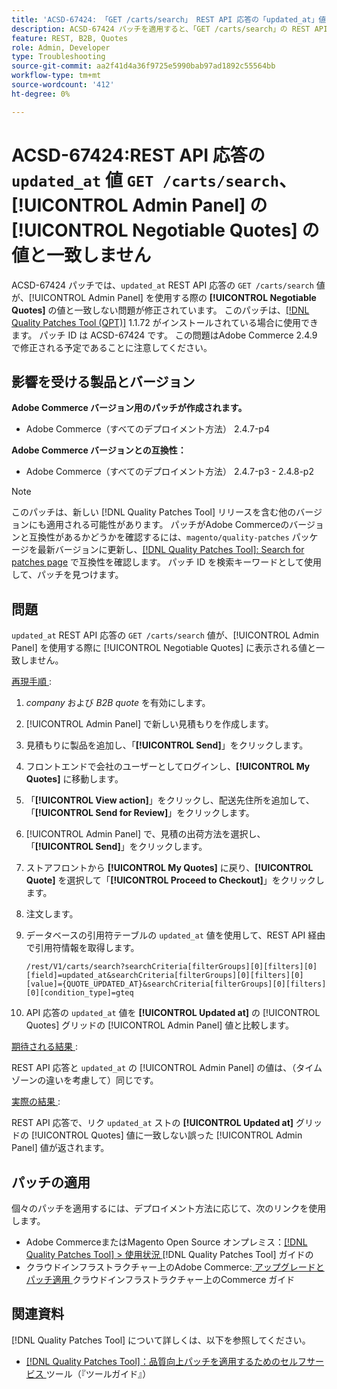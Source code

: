 ```yaml
---
title: 'ACSD-67424: 「GET /carts/search」 REST API 応答の「updated_at」値が、[!UICONTROL Admin Panel] の [!UICONTROL Negotiable Quotes] の値と一致しません'
description: ACSD-67424 パッチを適用すると、「GET /carts/search」の REST API 応答の「updated_at」値が、[!UICONTROL Admin Panel] を使用している場合に [!UICONTROL Negotiable Quotes] の値と一致しない、Adobe Commerceの問題が修正されます。
feature: REST, B2B, Quotes
role: Admin, Developer
type: Troubleshooting
source-git-commit: aa2f41d4a36f9725e5990bab97ad1892c55564bb
workflow-type: tm+mt
source-wordcount: '412'
ht-degree: 0%

---
```



# ACSD-67424:REST API 応答の `updated_at` 値 `GET /carts/search`、[!UICONTROL Admin Panel] の [!UICONTROL Negotiable Quotes] の値と一致しません

ACSD-67424 パッチでは、`updated_at` REST API 応答の `GET /carts/search` 値が、[!UICONTROL Admin Panel] を使用する際の **[!UICONTROL Negotiable Quotes]** の値と一致しない問題が修正されています。 このパッチは、[[!DNL Quality Patches Tool (QPT)]](/help/tools/quality-patches-tool/quality-patches-tool-to-self-serve-quality-patches.md) 1.1.72 がインストールされている場合に使用できます。 パッチ ID は ACSD-67424 です。 この問題はAdobe Commerce 2.4.9 で修正される予定であることに注意してください。

## 影響を受ける製品とバージョン

**Adobe Commerce バージョン用のパッチが作成されます。**

* Adobe Commerce（すべてのデプロイメント方法） 2.4.7-p4

**Adobe Commerce バージョンとの互換性：**

* Adobe Commerce（すべてのデプロイメント方法） 2.4.7-p3 - 2.4.8-p2

>[!NOTE]
>
>このパッチは、新しい [!DNL Quality Patches Tool] リリースを含む他のバージョンにも適用される可能性があります。 パッチがAdobe Commerceのバージョンと互換性があるかどうかを確認するには、`magento/quality-patches` パッケージを最新バージョンに更新し、[[!DNL Quality Patches Tool]: Search for patches page](https://experienceleague.adobe.com/tools/commerce-quality-patches/index.html) で互換性を確認します。 パッチ ID を検索キーワードとして使用して、パッチを見つけます。

## 問題

`updated_at` REST API 応答の `GET /carts/search` 値が、[!UICONTROL Admin Panel] を使用する際に [!UICONTROL Negotiable Quotes] に表示される値と一致しません。

<u> 再現手順 </u>:

1. *company* および *B2B quote* を有効にします。
1. [!UICONTROL Admin Panel] で新しい見積もりを作成します。
1. 見積もりに製品を追加し、「**[!UICONTROL Send]**」をクリックします。
1. フロントエンドで会社のユーザーとしてログインし、**[!UICONTROL My Quotes]** に移動します。
1. 「**[!UICONTROL View action]**」をクリックし、配送先住所を追加して、「**[!UICONTROL Send for Review]**」をクリックします。
1. [!UICONTROL Admin Panel] で、見積の出荷方法を選択し、「**[!UICONTROL Send]**」をクリックします。
1. ストアフロントから **[!UICONTROL My Quotes]** に戻り、**[!UICONTROL Quote]** を選択して「**[!UICONTROL Proceed to Checkout]**」をクリックします。
1. 注文します。
1. データベースの引用符テーブルの `updated_at` 値を使用して、REST API 経由で引用符情報を取得します。

   ```
   /rest/V1/carts/search?searchCriteria[filterGroups][0][filters][0][field]=updated_at&searchCriteria[filterGroups][0][filters][0][value]={QUOTE_UPDATED_AT}&searchCriteria[filterGroups][0][filters][0][condition_type]=gteq
   ```

1. API 応答の `updated_at` 値を **[!UICONTROL Updated at]** の [!UICONTROL Quotes] グリッドの [!UICONTROL Admin Panel] 値と比較します。

<u> 期待される結果 </u>:

REST API 応答と `updated_at` の [!UICONTROL Admin Panel] の値は、（タイムゾーンの違いを考慮して）同じです。

<u> 実際の結果 </u>:

REST API 応答で、リク `updated_at` ストの **[!UICONTROL Updated at]** グリッドの [!UICONTROL Quotes] 値に一致しない誤った [!UICONTROL Admin Panel] 値が返されます。

## パッチの適用

個々のパッチを適用するには、デプロイメント方法に応じて、次のリンクを使用します。

* Adobe CommerceまたはMagento Open Source オンプレミス：[[!DNL Quality Patches Tool] > 使用状況 ](/help/tools/quality-patches-tool/usage.md)[!DNL Quality Patches Tool] ガイドの
* クラウドインフラストラクチャー上のAdobe Commerce:[ アップグレードとパッチ適用 ](https://experienceleague.adobe.com/docs/commerce-cloud-service/user-guide/develop/upgrade/apply-patches.html) クラウドインフラストラクチャー上のCommerce ガイド

## 関連資料

[!DNL Quality Patches Tool] について詳しくは、以下を参照してください。

* [[!DNL Quality Patches Tool]：品質向上パッチを適用するためのセルフサービス ](/help/tools/quality-patches-tool/quality-patches-tool-to-self-serve-quality-patches.md) ツール（『ツールガイド』）
